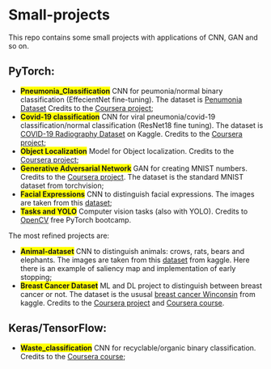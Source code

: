 # Small-projects

This repo contains some small projects with applications of CNN, GAN and so on.  

## PyTorch:

- <span style="background-color: yellow">**Pneumonia_Classification**</span> CNN for peumonia/normal binary classification (EffecientNet fine-tuning). The dataset is [Penumonia Dataset](https://www.kaggle.com/paultimothymooney/chest-xray-pneumonia) Credits to the [Coursera project](https://www.coursera.org/projects/pneumonia-classification-using-pytorch);
- <span style="background-color: yellow">**Covid-19 classification**</span> CNN for viral pneumonia/covid-19 classification/normal classification (ResNet18 fine tuning). The dataset is [COVID-19 Radiography Dataset](https://www.kaggle.com/tawsifurrahman/covid19-radiography-database) on Kaggle. Credits to the [Coursera project](https://www.coursera.org/projects/covid-19-detection-x-ray);
- <span style="background-color: yellow">**Object Localization**</span> Model for Object localization. Credits to the [Coursera project](https://www.coursera.org/learn/deep-learning-with-pytorch--object-localization);
- <span style="background-color: yellow">**Generative Adversarial Network**</span> GAN for creating MNIST numbers. Credits to the [Coursera project](https://www.coursera.org/learn/deep-learning-with-pytorch-generative-adversarial-network). The dataset is the standard MNIST dataset from torchvision;
- <span style="background-color: yellow">**Facial Expressions**</span> CNN to distinguish facial expressions. The images are taken from this [dataset](https://www.kaggle.com/datasets/jonathanoheix/face-expression-recognition-dataset);
- <span style="background-color: yellow">**Tasks and YOLO**</span> Computer vision tasks (also with YOLO). Credits to [OpenCV](https://courses.opencv.org) free PyTorch bootcamp.

The most refined projects are:
- <span style="background-color: yellow">**Animal-dataset**</span> CNN to distinguish animals: crows, rats, bears and elephants. The images are taken from this [dataset](https://www.kaggle.com/datasets/ikjotsingh221/animal-dataset) from kaggle. Here there is an example of saliency map and implementation of early stopping;
- <span style="background-color: yellow">**Breast Cancer Dataset**</span> ML and DL project to distinguish between breast cancer or not. The dataset is the ususal [breast cancer Winconsin](https://www.kaggle.com/datasets/uciml/breast-cancer-wisconsin-data) from kaggle. Credits to the [Coursera project](https://www.coursera.org/learn/breast-cancer-prediction-using-machine-learning) and [Coursera course](https://www.coursera.org/learn/deep-neural-networks-with-pytorch).

## Keras/TensorFlow:

- <span style="background-color: yellow">**Waste_classification**</span> CNN for recyclable/organic binary classification. Credits to the [Coursera course](https://www.coursera.org/learn/building-deep-learning-models-with-tensorflow);
